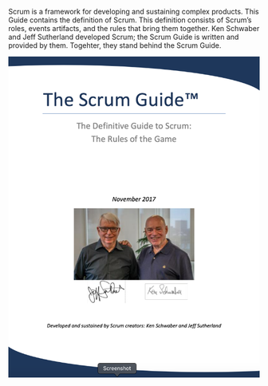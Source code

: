 Scrum is a framework for developing and sustaining complex products. This Guide contains the definition of Scrum. This definition consists of Scrum’s roles, events artifacts, and the rules that bring them together. Ken Schwaber and Jeff Sutherland developed Scrum; the Scrum Guide is written and provided by them. Togehter, they stand behind the Scrum Guide.

![the-scrum-guide](./the-scrum-guide/the-scrum-guide.png "The Scrum Guide")